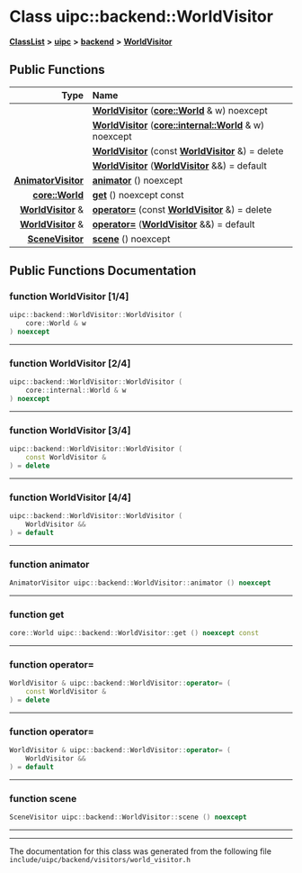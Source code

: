 

# Class uipc::backend::WorldVisitor



[**ClassList**](annotated.md) **>** [**uipc**](namespaceuipc.md) **>** [**backend**](namespaceuipc_1_1backend.md) **>** [**WorldVisitor**](classuipc_1_1backend_1_1_world_visitor.md)










































## Public Functions

| Type | Name |
| ---: | :--- |
|   | [**WorldVisitor**](#function-worldvisitor-14) ([**core::World**](classuipc_1_1core_1_1_world.md) & w) noexcept<br> |
|   | [**WorldVisitor**](#function-worldvisitor-24) ([**core::internal::World**](classuipc_1_1core_1_1internal_1_1_world.md) & w) noexcept<br> |
|   | [**WorldVisitor**](#function-worldvisitor-34) (const [**WorldVisitor**](classuipc_1_1backend_1_1_world_visitor.md) &) = delete<br> |
|   | [**WorldVisitor**](#function-worldvisitor-44) ([**WorldVisitor**](classuipc_1_1backend_1_1_world_visitor.md) &&) = default<br> |
|  [**AnimatorVisitor**](classuipc_1_1backend_1_1_animator_visitor.md) | [**animator**](#function-animator) () noexcept<br> |
|  [**core::World**](classuipc_1_1core_1_1_world.md) | [**get**](#function-get) () noexcept const<br> |
|  [**WorldVisitor**](classuipc_1_1backend_1_1_world_visitor.md) & | [**operator=**](#function-operator) (const [**WorldVisitor**](classuipc_1_1backend_1_1_world_visitor.md) &) = delete<br> |
|  [**WorldVisitor**](classuipc_1_1backend_1_1_world_visitor.md) & | [**operator=**](#function-operator_1) ([**WorldVisitor**](classuipc_1_1backend_1_1_world_visitor.md) &&) = default<br> |
|  [**SceneVisitor**](classuipc_1_1backend_1_1_scene_visitor.md) | [**scene**](#function-scene) () noexcept<br> |




























## Public Functions Documentation




### function WorldVisitor [1/4]

```C++
uipc::backend::WorldVisitor::WorldVisitor (
    core::World & w
) noexcept
```




<hr>



### function WorldVisitor [2/4]

```C++
uipc::backend::WorldVisitor::WorldVisitor (
    core::internal::World & w
) noexcept
```




<hr>



### function WorldVisitor [3/4]

```C++
uipc::backend::WorldVisitor::WorldVisitor (
    const WorldVisitor &
) = delete
```




<hr>



### function WorldVisitor [4/4]

```C++
uipc::backend::WorldVisitor::WorldVisitor (
    WorldVisitor &&
) = default
```




<hr>



### function animator 

```C++
AnimatorVisitor uipc::backend::WorldVisitor::animator () noexcept
```




<hr>



### function get 

```C++
core::World uipc::backend::WorldVisitor::get () noexcept const
```




<hr>



### function operator= 

```C++
WorldVisitor & uipc::backend::WorldVisitor::operator= (
    const WorldVisitor &
) = delete
```




<hr>



### function operator= 

```C++
WorldVisitor & uipc::backend::WorldVisitor::operator= (
    WorldVisitor &&
) = default
```




<hr>



### function scene 

```C++
SceneVisitor uipc::backend::WorldVisitor::scene () noexcept
```




<hr>

------------------------------
The documentation for this class was generated from the following file `include/uipc/backend/visitors/world_visitor.h`


